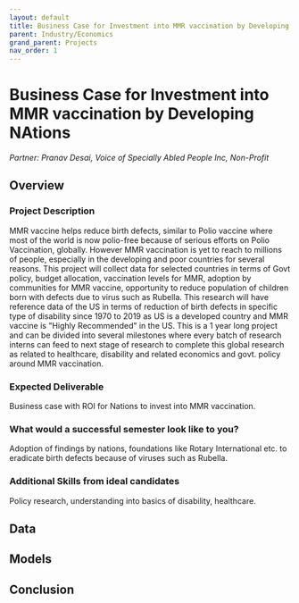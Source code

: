 ```yaml
---
layout: default
title: Business Case for Investment into MMR vaccination by Developing Nations
parent: Industry/Economics
grand_parent: Projects
nav_order: 1
---
```



# Business Case for Investment into MMR vaccination by Developing NAtions
*Partner: Pranav Desai, Voice of Specially Abled People Inc, Non-Profit*

## Overview
### Project Description
MMR vaccine helps reduce birth defects, similar to Polio vaccine where most of the world is now polio-free because of serious efforts on Polio Vaccination, globally. However MMR vaccination is yet to reach to millions of people, especially in the developing and poor countries for several reasons. This project will collect data for selected countries in terms of Govt policy, budget allocation, vaccination levels for MMR, adoption by communities for MMR vaccine, opportunity to reduce population of children born with defects due to virus such as Rubella. This research will have reference data of the US in terms of reduction of birth defects in specific type of disability since 1970 to 2019 as US is a developed country and MMR vaccine is "Highly Recommended" in the US. This is a 1 year long project and can be divided into several milestones where every batch of research interns can feed to next stage of research to complete this global research as related to healthcare, disability and related economics and govt. policy around MMR vaccination.
### Expected Deliverable
Business case with ROI for Nations to invest into MMR vaccination.
### What would a successful semester look like to you?
Adoption of findings by nations, foundations like Rotary International etc. to eradicate birth defects because of viruses such as Rubella.
### Additional Skills from ideal candidates
Policy research, understanding into basics of disability, healthcare.

## Data

## Models

## Conclusion


```python

```
